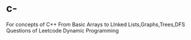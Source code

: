 # c-
For concepts  of C++
From Basic Arrays to LInked Lists,Graphs,Trees,DFS
Questions of Leetcode
Dynamic Programming
